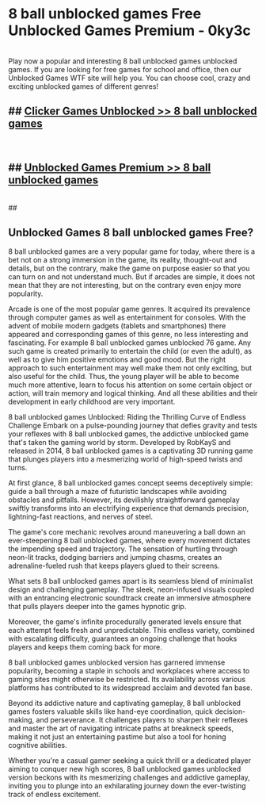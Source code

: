 # 8 ball unblocked games  Free Unblocked Games Premium - 0ky3c <br>
<br>
Play now a popular and interesting 8 ball unblocked games unblocked games. If you are looking for free games for school and office, then our Unblocked Games WTF site will help you. You can choose cool, crazy and exciting unblocked games of different genres!


## ##  [Clicker Games Unblocked >> 8 ball unblocked games](https://lesson1.guru?title=8_ball_unblocked_games)
  <br>

##  ## [Unblocked Games Premium >> 8 ball unblocked games](https://lesson1.guru?title=8_ball_unblocked_games)
  <br>
  ##



## Unblocked Games 8 ball unblocked games Free?

8 ball unblocked games are a very popular game for today, where there is a bet not on a strong immersion in the game, its reality, thought-out and details, but on the contrary, make the game on purpose easier so that you can turn on and not understand much. But if arcades are simple, it does not mean that they are not interesting, but on the contrary even enjoy more popularity.

Arcade is one of the most popular game genres. It acquired its prevalence through computer games as well as entertainment for consoles. With the advent of mobile modern gadgets (tablets and smartphones) there appeared and corresponding games of this genre, no less interesting and fascinating. For example 8 ball unblocked games unblocked 76 game. Any such game is created primarily to entertain the child (or even the adult), as well as to give him positive emotions and good mood. But the right approach to such entertainment may well make them not only exciting, but also useful for the child. Thus, the young player will be able to become much more attentive, learn to focus his attention on some certain object or action, will train memory and logical thinking. And all these abilities and their development in early childhood are very important.

8 ball unblocked games Unblocked: Riding the Thrilling Curve of Endless Challenge
Embark on a pulse-pounding journey that defies gravity and tests your reflexes with 8 ball unblocked games, the addictive unblocked game that's taken the gaming world by storm. Developed by RobKayS and released in 2014, 8 ball unblocked games is a captivating 3D running game that plunges players into a mesmerizing world of high-speed twists and turns.

At first glance, 8 ball unblocked games concept seems deceptively simple: guide a ball through a maze of futuristic landscapes while avoiding obstacles and pitfalls. However, its devilishly straightforward gameplay swiftly transforms into an electrifying experience that demands precision, lightning-fast reactions, and nerves of steel.

The game's core mechanic revolves around maneuvering a ball down an ever-steepening 8 ball unblocked games, where every movement dictates the impending speed and trajectory. The sensation of hurtling through neon-lit tracks, dodging barriers and jumping chasms, creates an adrenaline-fueled rush that keeps players glued to their screens.

What sets 8 ball unblocked games apart is its seamless blend of minimalist design and challenging gameplay. The sleek, neon-infused visuals coupled with an entrancing electronic soundtrack create an immersive atmosphere that pulls players deeper into the games hypnotic grip.

Moreover, the game's infinite procedurally generated levels ensure that each attempt feels fresh and unpredictable. This endless variety, combined with escalating difficulty, guarantees an ongoing challenge that hooks players and keeps them coming back for more.

8 ball unblocked games unblocked version has garnered immense popularity, becoming a staple in schools and workplaces where access to gaming sites might otherwise be restricted. Its availability across various platforms has contributed to its widespread acclaim and devoted fan base.

Beyond its addictive nature and captivating gameplay, 8 ball unblocked games fosters valuable skills like hand-eye coordination, quick decision-making, and perseverance. It challenges players to sharpen their reflexes and master the art of navigating intricate paths at breakneck speeds, making it not just an entertaining pastime but also a tool for honing cognitive abilities.

Whether you're a casual gamer seeking a quick thrill or a dedicated player aiming to conquer new high scores, 8 ball unblocked games unblocked version beckons with its mesmerizing challenges and addictive gameplay, inviting you to plunge into an exhilarating journey down the ever-twisting track of endless excitement.